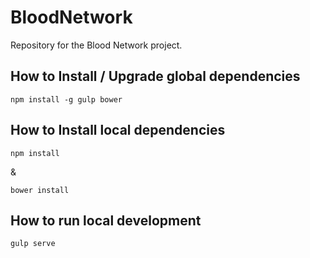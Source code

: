 # BloodNetwork
Repository for the Blood Network project.

## How to Install / Upgrade global dependencies
```
npm install -g gulp bower
```

## How to Install local dependencies
```
npm install
```

&

```
bower install
```

## How to run local development
```
gulp serve
```
